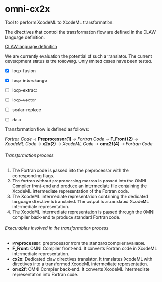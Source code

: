 # omni-cx2x

Tool to perform XcodeML to XcodeML transformation.

The directives that control the transformation flow are defined in the
CLAW language definition.

[CLAW language definition](https://github.com/C2SM-RCM/claw-language-definition)

We are currently evaluation the potential of such a translator. The current
development status is the following. Only limited cases have been tested. 
- [x] loop-fusion
- [x] loop-interchange
- [ ] loop-extract
- [ ] loop-vector
- [ ] scalar-replace
- [ ] data


Transformation flow is defined as follows:

*Fortran Code* -> **Preprocessor(1)** -> *Fortran Code* -> **F_Front (2)** ->
*XcodeML Code* -> **x2x(3)** -> *XcodeML Code* -> **omx2f(4)** -> *Fortran Code*

###### Transformation process
1. The Fortran code is passed into the preprocessor with the corresponding
flags.
2. The fortran without preprocessing macros is passed into the OMNI Compiler
front-end and produce an intermediate file containing the XcodeML intermediate
representation of the Fortran code.
3. The XcodeML intermediate representation containing the dedicated language
directive is translated. The output is a translated XcodeML intermediate
representation.
4. The XcodeML intermediate representation is passed through the OMNI compiler
back-end to produce standard Fortran code.  

###### Executables involved in the transformation process
* **Preprocessor**: preprocessor from the standard compiler available.
* **F_Front**: OMNI Compiler front-end. It converts Fortran code in XcodeML
intermediate representation.
* **cx2x**: Dedicated claw directives translator. It translates XcodeML with
directives into a transformed XcodeML intermediate representation.
* **omx2f**: OMNI Compiler back-end. It converts XcodeML intermediate
representation into Fortran code.
